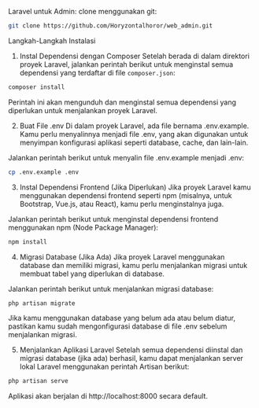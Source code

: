 Laravel untuk Admin:
clone menggunakan git:
```bash
git clone https://github.com/Horyzontalhoror/web_admin.git
```
Langkah-Langkah Instalasi

1. Instal Dependensi dengan Composer
Setelah berada di dalam direktori proyek Laravel, jalankan perintah berikut untuk menginstal semua dependensi yang terdaftar di file `composer.json`:

```bash
composer install
```
Perintah ini akan mengunduh dan menginstal semua dependensi yang diperlukan untuk menjalankan proyek Laravel.

2. Buat File .env
Di dalam proyek Laravel, ada file bernama .env.example. Kamu perlu menyalinnya menjadi file .env, yang akan digunakan untuk menyimpan konfigurasi aplikasi seperti database, cache, dan lain-lain.

Jalankan perintah berikut untuk menyalin file .env.example menjadi .env:
```bash
cp .env.example .env
```
3. Instal Dependensi Frontend (Jika Diperlukan)
Jika proyek Laravel kamu menggunakan dependensi frontend seperti npm (misalnya, untuk Bootstrap, Vue.js, atau React), kamu perlu menginstalnya juga.

Jalankan perintah berikut untuk menginstal dependensi frontend menggunakan npm (Node Package Manager):
```bash
npm install
```
4. Migrasi Database (Jika Ada)
Jika proyek Laravel menggunakan database dan memiliki migrasi, kamu perlu menjalankan migrasi untuk membuat tabel yang diperlukan di database.

Jalankan perintah berikut untuk menjalankan migrasi database:
```bash
php artisan migrate
```
Jika kamu menggunakan database yang belum ada atau belum diatur, pastikan kamu sudah mengonfigurasi database di file .env sebelum menjalankan migrasi.

5. Menjalankan Aplikasi Laravel
Setelah semua dependensi diinstal dan migrasi database (jika ada) berhasil, kamu dapat menjalankan server lokal Laravel menggunakan perintah Artisan berikut:

```bash
php artisan serve
```
Aplikasi akan berjalan di http://localhost:8000 secara default.